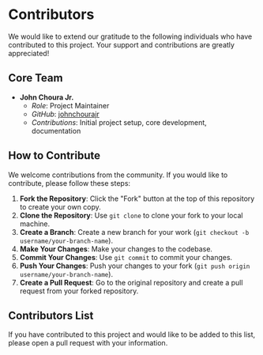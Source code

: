 # Contributors

We would like to extend our gratitude to the following individuals who have contributed to this project. Your support and contributions are greatly appreciated!

## Core Team

- **John Choura Jr.**
  - *Role*: Project Maintainer
  - *GitHub*: [johnchourajr](https://github.com/johnchourajr)
  - *Contributions*: Initial project setup, core development, documentation

## How to Contribute

We welcome contributions from the community. If you would like to contribute, please follow these steps:

1. **Fork the Repository**: Click the "Fork" button at the top of this repository to create your own copy.
2. **Clone the Repository**: Use `git clone` to clone your fork to your local machine.
3. **Create a Branch**: Create a new branch for your work (`git checkout -b username/your-branch-name`).
4. **Make Your Changes**: Make your changes to the codebase.
5. **Commit Your Changes**: Use `git commit` to commit your changes.
6. **Push Your Changes**: Push your changes to your fork (`git push origin username/your-branch-name`).
7. **Create a Pull Request**: Go to the original repository and create a pull request from your forked repository.

## Contributors List

If you have contributed to this project and would like to be added to this list, please open a pull request with your information.

